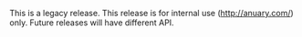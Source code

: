 This is a legacy release. This release is for internal use (http://anuary.com/) only. Future releases will have different API.